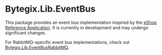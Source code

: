 # Bytegix.Lib.EventBus

This package provides an event bus implementation inspired by the [eShop Reference Application](https://github.com/dotnet/eShop). It is currently in development and may undergo significant changes.

For RabbitMQ-specific event bus implementations, check out [Bytegix.Lib.EventBusRabbitMQ](https://github.com/bytegix/Bytegix.Lib.EventBusRabbitMQ).
